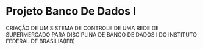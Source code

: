 # Projeto Banco De Dados I
CRIAÇÃO DE UM SISTEMA DE CONTROLE DE UMA REDE DE SUPERMERCADO PARA DISCIPLINA DE BANCO DE DADOS I DO INSTITUTO FEDERAL DE BRASÍLIA(IFB)
